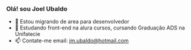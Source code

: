### Olá! sou Joel Ubaldo


- 🔭 Estou migrando de area para desenvolvedor
- 🌱 Estudando front-end na alura cursos, cursando Graduaçâo ADS na Unifatecie 
- 📫 Contate-me email: jm.ubaldo@hotmail.com
